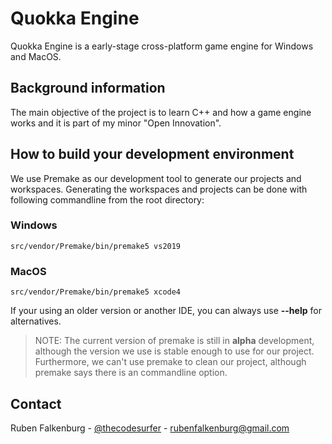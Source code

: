 # Quokka Engine

Quokka Engine is a early-stage cross-platform game engine for Windows and MacOS.

## Background information
The main objective of the project is to learn C++ and how a game engine works and it is part of my minor "Open Innovation".

## How to build your development environment
We use Premake as our development tool to generate our projects and workspaces. Generating the workspaces and projects can be done with following commandline from the root directory:

### Windows
```
src/vendor/Premake/bin/premake5 vs2019
```

### MacOS
```
src/vendor/Premake/bin/premake5 xcode4
```

If your using an older version or another IDE, you can always use __--help__ for alternatives.

> NOTE: The current version of premake is still in __alpha__ development, although the version we use is stable enough to use for our project. Furthermore, we can't use premake to clean our project, although premake says there is an commandline option.

## Contact
Ruben Falkenburg - [@thecodesurfer](https://twitter.com/thecodesurfer) - rubenfalkenburg@gmail.com